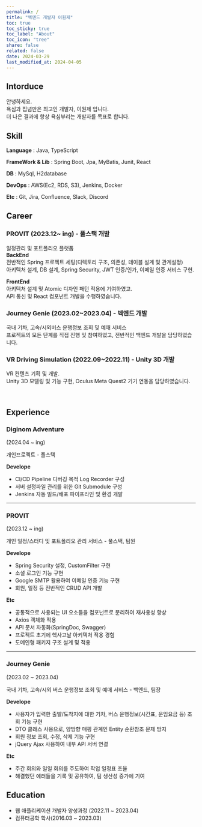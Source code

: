 ```yaml
---
permalink: /
title: "백엔드 개발자 이원제"
toc: true
toc_sticky: true
toc_label: "About"
toc_icon: "tree"
share: false
related: false
date: 2024-03-29
last_modified_at: 2024-04-05
---
```


<!-- Introduce -->

## Intorduce

안녕하세요.  
욕심과 집념만은 최고인 개발자, 이원제 입니다.  
더 나은 결과에 항상 욕심부리는 개발자를 목표로 합니다.

<!-- 중학교 시절, 친구들의 얼굴로 모바일 퍼즐 게임을 만드는 친구를 보고 개발에 관심을 가지게 되었습니다.
컴퓨터공학과 졸업 후, 여러 강의와 사이드 프로젝트를 통해 역량을 키우는 중입니다. -->

<!-- 개발 이외에도 스무 살부터 여러번의 서비스업, 물류창고 등 다양한 일을 경험해왔습니다.
빠르게 적응하고 학습하는 것에 자신 있습니다. -->

<!-- Stack -->

## Skill

**Language** : Java, TypeScript

**FrameWork & Lib** : Spring Boot, Jpa, MyBatis, Junit, React

**DB** : MySql, H2database

**DevOps** : AWS(Ec2, RDS, S3), Jenkins, Docker

**Etc** : Git, Jira, Confluence, Slack, Discord

<!-- Career -->

## Career

### PROVIT (2023.12~ ing) - 풀스택 개발

일정관리 및 포트폴리오 플랫폼  
**BackEnd**  
전반적인 Spring 프로젝트 세팅(디렉토리 구조, 의존성, 테이블 설계 및 관계설정)  
아키텍처 설계, DB 설계, Spring Security, JWT 인증/인가, 이메일 인증 서비스 구현.

**FrontEnd**  
아키텍처 설계 및 Atomic 디자인 패턴 적용에 기여하였고.  
API 통신 및 React 컴포넌트 개발을 수행하였습니다.

### Journey Genie (2023.02~2023.04) - 벡엔드 개발

국내 기차, 고속/시외버스 운행정보 조회 및 예매 서비스  
프로젝트의 모든 단계를 직접 진행 및 참여하였고, 전반적인 백엔드 개발을 담당하였습니다.

### VR Driving Simulation (2022.09~2022.11) - Unity 3D 개발

VR 컨텐츠 기획 및 개발.  
Unity 3D 모델링 및 기능 구현, Oculus Meta Quest2 기기 연동을 담당하였습니다.

<br>

<!-- Experience -->

## Experience

### Diginom Adventure

(2024.04 ~ ing)

개인프로젝트 - 풀스택

**Develope**

- CI/CD Pipeline 디버깅 목적 Log Recorder 구성
- 서버 설정파일 관리를 위한 Git Submodule 구성
- Jenkins 자동 빌드/배포 파이프라인 및 환경 개발

<!-- **Etc**

- 빌드/배포 상태 Slack 채널로 알림 설정 -->

---

### PROVIT

(2023.12 ~ ing)

개인 일정/스터디 및 포트폴리오 관리 서비스 - 풀스택, 팀원

**Develope**

- Spring Security 설정, CustomFilter 구현
- 소셜 로그인 기능 구현
- Google SMTP 활용하여 이메일 인증 기능 구현
- 회원, 일정 등 전반적인 CRUD API 개발

**Etc**

- 공통적으로 사용되는 UI 요소들을 컴포넌트로 분리하여 재사용성 향상
- Axios 객체화 적용
- API 문서 자동화(SpringDoc, Swagger)
- 프로젝트 초기에 헥사고날 아키텍처 적용 경험
- 도메인형 패키지 구조 설계 및 적용

---

### Journey Genie

(2023.02 ~ 2023.04)

국내 기차, 고속/시외 버스 운행정보 조회 및 예매 서비스 - 백엔드, 팀장

**Develope**

- 사용자가 입력한 출발/도착지에 대한 기차, 버스 운행정보(시간표, 운임요금 등) 조회 기능 구현
- DTO 클래스 사용으로, 양방향 매핑 관계인 Entity 순환참조 문제 방지
- 회원 정보 조회, 수정, 삭제 기능 구현
- jQuery Ajax 사용하여 내부 API 서버 연결

**Etc**

- 주간 회의와 일일 회의를 주도하여 작업 일정표 조율
- 해결했던 에러들을 기록 및 공유하여, 팀 생산성 증가에 기여

<!-- Activity -->

<!-- ## Activity -->

<!-- Education -->

## Education

- 웹 애플리케이션 개발자 양성과정 (2022.11 ~ 2023.04)
- 컴퓨터공학 학사(2016.03 ~ 2023.03)

